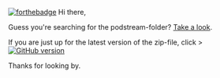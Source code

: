 [![forthebadge](http://forthebadge.com/badges/built-with-love.svg)](http://forthebadge.com)
Hi there,

Guess you're searching for the podstream-folder? [Take a look](plugins/music_service/podstream).

If you are just up for the latest version of the zip-file, click > [![GitHub version](https://badge.fury.io/gh/exetico%2Fvolumio-plugins.svg)](/releases/latest)

Thanks for looking by.
